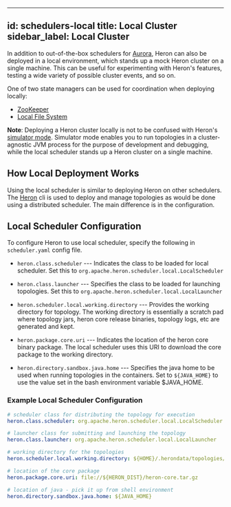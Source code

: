 <!--
    Licensed to the Apache Software Foundation (ASF) under one
    or more contributor license agreements.  See the NOTICE file
    distributed with this work for additional information
    regarding copyright ownership.  The ASF licenses this file
    to you under the Apache License, Version 2.0 (the
    "License"); you may not use this file except in compliance
    with the License.  You may obtain a copy of the License at

      http://www.apache.org/licenses/LICENSE-2.0

    Unless required by applicable law or agreed to in writing,
    software distributed under the License is distributed on an
    "AS IS" BASIS, WITHOUT WARRANTIES OR CONDITIONS OF ANY
    KIND, either express or implied.  See the License for the
    specific language governing permissions and limitations
    under the License.
-->
---
id: schedulers-local
title: Local Cluster
sidebar_label:  Local Cluster
---

In addition to out-of-the-box schedulers for
[Aurora](schedulers-aurora-cluster), Heron can also be deployed in a local environment, which
stands up a mock Heron cluster on a single machine. This can be useful for
experimenting with Heron's features, testing a wide variety of possible cluster
events, and so on.

One of two state managers can be used for coordination when deploying locally:

* [ZooKeeper](state-managers-zookeeper)
* [Local File System](state-managers-local-fs)

**Note**: Deploying a Heron cluster locally is not to be confused with Heron's
[simulator mode](guides-simulator-mode). Simulator mode enables
you to run topologies in a cluster-agnostic JVM process for the purpose of
development and debugging, while the local scheduler stands up a Heron cluster
on a single machine.

## How Local Deployment Works

Using the local scheduler is similar to deploying Heron on other schedulers.
The [Heron](user-manuals-heron-cli) cli is used to deploy and manage topologies
as would be done using a distributed scheduler. The main difference is in
the configuration.

## Local Scheduler Configuration

To configure Heron to use local scheduler, specify the following in `scheduler.yaml`
config file.

* `heron.class.scheduler` --- Indicates the class to be loaded for local scheduler.
Set this to `org.apache.heron.scheduler.local.LocalScheduler`

* `heron.class.launcher` --- Specifies the class to be loaded for launching
topologies. Set this to `org.apache.heron.scheduler.local.LocalLauncher`

* `heron.scheduler.local.working.directory` --- Provides the working
directory for topology. The working directory is essentially a scratch pad where
topology jars, heron core release binaries, topology logs, etc are generated and kept.

* `heron.package.core.uri` --- Indicates the location of the heron core binary package.
The local scheduler uses this URI to download the core package to the working directory.

* `heron.directory.sandbox.java.home` --- Specifies the java home to
be used when running topologies in the containers. Set to `${JAVA_HOME}` to
use the value set in the bash environment variable $JAVA_HOME.

### Example Local Scheduler Configuration

```yaml
# scheduler class for distributing the topology for execution
heron.class.scheduler: org.apache.heron.scheduler.local.LocalScheduler

# launcher class for submitting and launching the topology
heron.class.launcher: org.apache.heron.scheduler.local.LocalLauncher

# working directory for the topologies
heron.scheduler.local.working.directory: ${HOME}/.herondata/topologies/${CLUSTER}/${TOPOLOGY}

# location of the core package
heron.package.core.uri: file://${HERON_DIST}/heron-core.tar.gz

# location of java - pick it up from shell environment
heron.directory.sandbox.java.home: ${JAVA_HOME}
```
